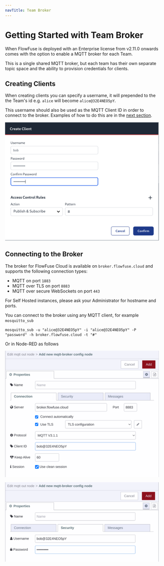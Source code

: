 ```yaml
---
navTitle: Team Broker
---
```


# Getting Started with Team Broker

When FlowFuse is deployed with an Enterprise license from v2.11.0 onwards comes with the option to enable a MQTT broker for each Team.

This is a single shared MQTT broker, but each team has their own separate topic space and the ability to provision credentials for clients.

## Creating Clients

When creating clients you can specify a username, it will prepended to the the Team's id e.g.  `alice` will become `alice@32E4NEO5pY`.

This username should also be used as the MQTT Client ID in order to connect to the broker. Examples of how to do this are in the [next section](#connecting-to-the-broker).

![Create Broker Client](../cloud/images/create-broker-client.png)

## Connecting to the Broker

The broker for FlowFuse Cloud is available on `broker.flowfuse.cloud` and supports the following connection types:

 - MQTT on port `1883`
 - MQTT over TLS on port `8883`
 - MQTT over secure WebSockets on port `443`

 For Self Hosted instances, please ask your Administrator for hostname and ports.

 You can connect to the broker using any MQTT client, for example `mosquitto_sub`

 ```
 mosquitto_sub -u "alice@32E4NEO5pY" -i "alice@32E4NEO5pY" -P "password" -h broker.flowfuse.cloud -t "#"
 ```

 Or in Node-RED as follows

 ![Node-RED MQTT Client Connection](../cloud/images/node-red-mqtt-connection.png)
 
 ![Node-RED MQTT Client Security](../cloud/images/node-red-mqtt-security.png)